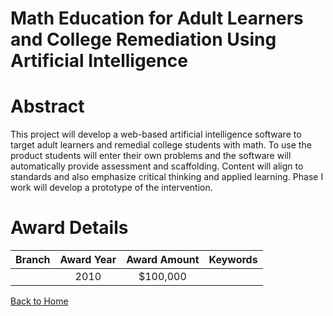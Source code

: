 
Math Education for Adult Learners and College Remediation Using Artificial Intelligence
=======================================================================================

# Abstract


This project will develop a web-based artificial intelligence software to target adult learners and remedial college students with math. To use the product students will enter their own problems and the software will automatically provide assessment and scaffolding. Content will align to standards and also emphasize critical thinking and applied learning. Phase I work will develop a prototype of the intervention.  

# Award Details

|Branch|Award Year|Award Amount|Keywords|
| :---: | :---: | :---: | :---: |
||2010|$100,000||
  
  


[Back to Home](https://github.com/chrischow/dod_sbir_awards/CC/#1243)